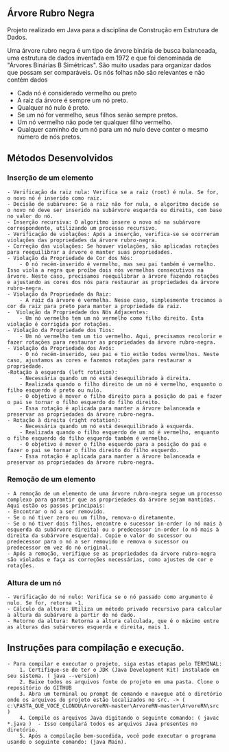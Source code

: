 ## Árvore Rubro Negra

Projeto realizado em Java para a disciplina de Construção em Estrutura de Dados.

Uma árvore rubro negra é um tipo de árvore binária de busca balanceada, uma estrutura de dados inventada em 1972 e que foi denominada de "Árvores Binárias B Simétricas". São muito usadas para organizar dados que possam ser comparáveis. Os nós folhas não são relevantes e não contém dados

- Cada nó é considerado vermelho ou preto
- A raiz da árvore é sempre um nó preto.
- Qualquer nó nulo é preto.
- Se um nó for vermelho, seus filhos serão sempre pretos.
- Um nó vermelho não pode ter qualquer filho vermelho.
- Qualquer caminho de um nó para um nó nulo deve conter o mesmo número de nós pretos.

## Métodos Desenvolvidos
### Inserção de um elemento
    - Verificação da raiz nula: Verifica se a raiz (root) é nula. Se for, o novo nó é inserido como raiz.
    - Decisão de subárvore: Se a raiz não for nula, o algoritmo decide se o novo nó deve ser inserido na subárvore esquerda ou direita, com base no valor do nó.
    - Inserção recursiva: O algoritmo insere o novo nó na subárvore correspondente, utilizando um processo recursivo.
    - Verificação de violações: Após a inserção, verifica-se se ocorreram violações das propriedades da árvore rubro-negra.
    - Correção das violações: Se houver violações, são aplicadas rotações para reequilibrar a árvore e manter suas propriedades.
    - Violação da Propriedade de Cor dos Nós:
        - O nó recém-inserido é vermelho, mas seu pai também é vermelho. Isso viola a regra que proíbe dois nós vermelhos consecutivos na árvore. Neste caso, precisamos reequilibrar a árvore fazendo rotações e ajustando as cores dos nós para restaurar as propriedades da árvore rubro-negra.
    - Violação da Propriedade da Raiz:
        - A raiz da árvore é vermelha. Nesse caso, simplesmente trocamos a cor da raiz para preto para manter a propriedade da raiz.
    -  Violação da Propriedade dos Nós Adjacentes:
        - Um nó vermelho tem um nó vermelho como filho direito. Esta violação é corrigida por rotações.
    - Violação da Propriedade dos Tios:
        - Um nó vermelho tem um tio vermelho. Aqui, precisamos recolorir e fazer rotações para restaurar as propriedades da árvore rubro-negra.
    - Violação da Propriedade dos Avós:
        - O nó recém-inserido, seu pai e tio estão todos vermelhos. Neste caso, ajustamos as cores e fazemos rotações para restaurar a propriedade.
    -Rotação à esquerda (left rotation):
        - Necessária quando um nó está desequilibrado à direita.
        - Realizada quando o filho direito de um nó é vermelho, enquanto o filho esquerdo é preto ou nulo.
        - O objetivo é mover o filho direito para a posição do pai e fazer o pai se tornar o filho esquerdo do filho direito.
        - Essa rotação é aplicada para manter a árvore balanceada e preservar as propriedades da árvore rubro-negra.
    - Rotação à direita (right rotation):
        - Necessária quando um nó está desequilibrado à esquerda.
        - Realizada quando o filho esquerdo de um nó é vermelho, enquanto o filho esquerdo do filho esquerdo também é vermelho.
        - O objetivo é mover o filho esquerdo para a posição do pai e fazer o pai se tornar o filho direito do filho esquerdo.
        - Essa rotação é aplicada para manter a árvore balanceada e preservar as propriedades da árvore rubro-negra.
### Remoção de um elemento
    - A remoção de um elemento de uma árvore rubro-negra segue um processo complexo para garantir que as propriedades da árvore sejam mantidas. Aqui estão os passos principais:
    - Encontrar o nó a ser removido.
    - Se o nó tiver zero ou um filho, remova-o diretamente.
    - Se o nó tiver dois filhos, encontre o sucessor in-order (o nó mais à esquerda da subárvore direita) ou o predecessor in-order (o nó mais à direita da subárvore esquerda). Copie o valor do sucessor ou predecessor para o nó a ser removido e remova o sucessor ou predecessor em vez do nó original.
    - Após a remoção, verifique se as propriedades da árvore rubro-negra são violadas e faça as correções necessárias, como ajustes de cor e rotações.

### Altura de um nó 
    - Verificação do nó nulo: Verifica se o nó passado como argumento é nulo. Se for, retorna -1.
    - Cálculo da altura: Utiliza um método privado recursivo para calcular a altura da subárvore a partir do nó dado.
    - Retorno da altura: Retorna a altura calculada, que é o máximo entre as alturas das subárvores esquerda e direita, mais 1.

## Instruções para compilação e execução.
    - Para compilar e executar o projeto, siga estas etapas pelo TERMINAL:
        1. Certifique-se de ter o JDK (Java Development Kit) instalado em seu sistema. ( java --version)
        2. Baixe todos os arquivos fonte do projeto em uma pasta. Clone o repositório do GITHUB
        3. Abra um terminal ou prompt de comando e navegue até o diretório onde os arquivos do projeto estão localizados no src. -> ( c:\PASTA_QUE_VOCE_CLONOU\ArvoreRN-master\ArvoreRN-master\ArvoreRN\src )
        4. Compile os arquivos Java digitando o seguinte comando: ( javac *.java )  - Isso compilará todos os arquivos Java presentes no diretório.
        5. Após a compilação bem-sucedida, você pode executar o programa usando o seguinte comando: (java Main).
